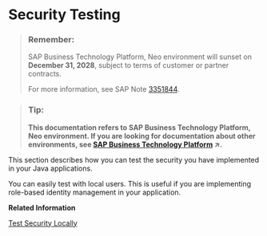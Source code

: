 <!-- loio425f7287294a4b4aa6d0f96b4fabb8b2 -->

# Security Testing

> ### Remember:  
> SAP Business Technology Platform, Neo environment will sunset on **December 31, 2028**, subject to terms of customer or partner contracts.
> 
> For more information, see SAP Note [3351844](https://me.sap.com/notes/3351844).

> ### Tip:  
> **This documentation refers to SAP Business Technology Platform, Neo environment. If you are looking for documentation about other environments, see [SAP Business Technology Platform](https://help.sap.com/viewer/65de2977205c403bbc107264b8eccf4b/Cloud/en-US/6a2c1ab5a31b4ed9a2ce17a5329e1dd8.html "SAP Business Technology Platform (SAP BTP) is an integrated offering comprised of the following technology portfolios: application development; process automation; integration; data, analytics, and enterprise planning; artificial intelligence. The platform offers users the ability to turn data into business value, compose end-to-end business processes, connect entire IT landscapes, and personalize, build and extend SAP applications. This reduces the overall total cost of ownership maintaining SAP landscapes and third-party software across end-to-end business processes.") :arrow_upper_right:.**

This section describes how you can test the security you have implemented in your Java applications.

You can easily test with local users. This is useful if you are implementing role-based identity management in your application.

**Related Information**  


[Test Security Locally](test-security-locally-fe47e02.md "When you add user authentication to your application, you can test it first on the local server before uploading it to SAP BTP.")

